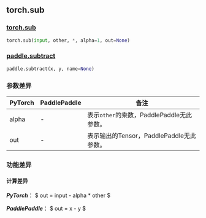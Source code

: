 ## torch.sub
### [torch.sub](https://pytorch.org/docs/stable/generated/torch.sub.html?highlight=torch%20sub#torch.sub)
```python
torch.sub(input, other, *, alpha=1, out=None)
```
### [paddle.subtract](https://www.paddlepaddle.org.cn/documentation/docs/zh/api/paddle/subtract_cn.html#subtract)
```python
paddle.subtract(x, y, name=None)
```
### 参数差异
| PyTorch       | PaddlePaddle | 备注                                                   |
| ------------- | ------------ | ------------------------------------------------------ |
| alpha | -        | 表示`other`的乘数，PaddlePaddle无此参数。  |
| out          | -        | 表示输出的Tensor，PaddlePaddle无此参数。  |

### 功能差异

#### 计算差异
***PyTorch***：
$ out = input - alpha * other $

***PaddlePaddle***：
$ out = x - y $
